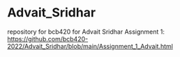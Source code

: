 # Advait_Sridhar
repository for bcb420 for Advait Sridhar
Assignment 1: https://github.com/bcb420-2022/Advait_Sridhar/blob/main/Assignment_1_Advait.html
